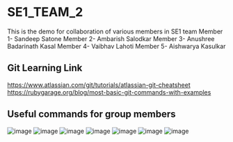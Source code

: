 # SE1_TEAM_2
This is the demo for collaboration of various members in SE1 team
Member 1- Sandeep Satone
Member 2- Ambarish Salodkar
Member 3- Anushree Badarinath Kasal
Member 4- Vaibhav Lahoti
Member 5- Aishwarya Kasulkar

## Git Learning Link
https://www.atlassian.com/git/tutorials/atlassian-git-cheatsheet
https://rubygarage.org/blog/most-basic-git-commands-with-examples

## Useful commands for group members
![image](https://user-images.githubusercontent.com/22931190/45184075-844efc80-b1eb-11e8-87ae-b0cf486c27d3.png)
![image](https://user-images.githubusercontent.com/22931190/45184097-8dd86480-b1eb-11e8-9ce9-601d5ab2fcb6.png)
![image](https://user-images.githubusercontent.com/22931190/45184113-992b9000-b1eb-11e8-9908-5cfbae9ca2ee.png)
![image](https://user-images.githubusercontent.com/22931190/45184395-6df57080-b1ec-11e8-92b4-acf49bf26cf6.png)
![image](https://user-images.githubusercontent.com/22931190/45184414-777ed880-b1ec-11e8-9052-ddb4e44c3348.png)
![image](https://user-images.githubusercontent.com/22931190/45184429-81084080-b1ec-11e8-9800-1a7500c5b7e5.png)
![image](https://user-images.githubusercontent.com/22931190/45184451-8e252f80-b1ec-11e8-83c3-c5ba0af80631.png)

